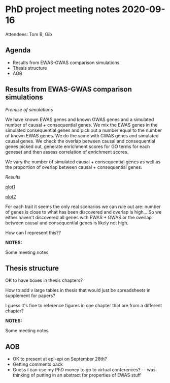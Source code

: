 # PhD project meeting notes 2020-09-16

Attendees: Tom B, Gib

## Agenda

* Results from EWAS-GWAS comparison simulations
* Thesis structure
* AOB

## Results from EWAS-GWAS comparison simulations

_Premise of simulations_

We have known EWAS genes and known GWAS genes and a simulated number of causal + consequential genes. We mix the EWAS genes in the simulated consequential genes and pick out a number equal to the number of known EWAS genes. We do the same with GWAS genes and simulated causal genes. We check the overlap between causal and consequential genes picked out, generate enrichment scores for GO terms for each geneset and then assess correlation of enrichment scores. 

We vary the number of simulated causal + consequential genes as well as the proportion of overlap between causal + consequential genes.

_Results_

[plot1](architecture_sims_correlation_of_pathway_enrichment_scores.pdf)

[plot2](architecture_sims_log10_gene_overlap.pdf)

For each trait it seems the only real scenarios we can rule out are: number of genes is close to what has been discovered and overlap is high... So we either haven't discovered all genes with EWAS + GWAS or the overlap between causal and consequential genes is likely not high. 

How can I represent this??

__NOTES:__

Some meeting notes

## Thesis structure

OK to have boxes in thesis chapters?

How to add v large tables in thesis that would just be spreadsheets in supplement for papers?

I guess it's fine to reference figures in one chapter that are from a different chapter?

__NOTES:__

Some meeting notes

## AOB

* OK to present at epi-epi on September 28th?
* Getting comments back 
* Guess I can use my PhD money to go to virtual conferences? -- was thinking of putting in an abstract for properties of EWAS stuff 

